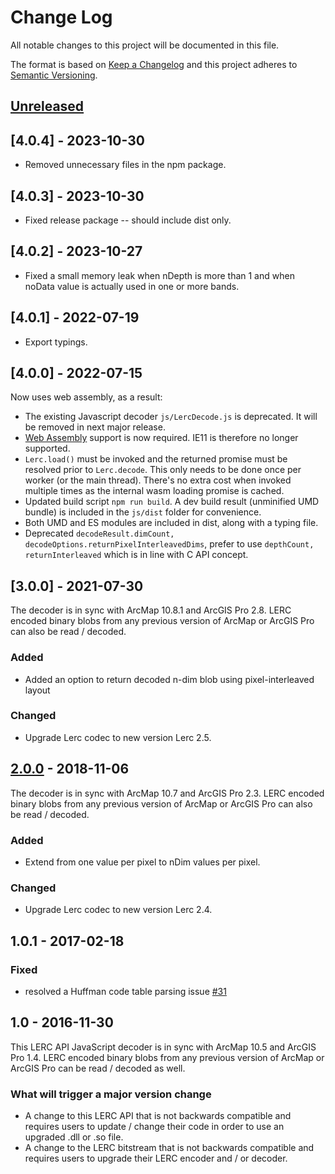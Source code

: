 # Change Log

All notable changes to this project will be documented in this file.

The format is based on [Keep a Changelog](http://keepachangelog.com/)
and this project adheres to [Semantic Versioning](http://semver.org/).

## [Unreleased][HEAD]

## [4.0.4] - 2023-10-30
* Removed unnecessary files in the npm package.

## [4.0.3] - 2023-10-30
* Fixed release package -- should include dist only.

## [4.0.2] - 2023-10-27
* Fixed a small memory leak when nDepth is more than 1 and when noData value is actually used in one or more bands.

## [4.0.1] - 2022-07-19
* Export typings.

## [4.0.0] - 2022-07-15

Now uses web assembly, as a result:
* The existing Javascript decoder ```js/LercDecode.js``` is deprecated. It will be removed in next major release.
* [Web Assembly](https://caniuse.com/wasm) support is now required. IE11 is therefore no longer supported.
* ```Lerc.load()``` must be invoked and the returned promise must be resolved prior to ```Lerc.decode```. This only needs to be done once per worker (or the main thread). There's no extra cost when invoked multiple times as the internal wasm loading promise is cached.
* Updated build script ```npm run build```. A dev build result (unminified UMD bundle) is included in the ```js/dist``` folder for convenience.
* Both UMD and ES modules are included in dist, along with a typing file.
* Deprecated ```decodeResult.dimCount, decodeOptions.returnPixelInterleavedDims```, prefer to use ```depthCount, returnInterleaved```
which is in line with C API concept.

## [3.0.0] - 2021-07-30

The decoder is in sync with ArcMap 10.8.1 and ArcGIS Pro 2.8. LERC encoded binary blobs from any previous version of ArcMap or ArcGIS Pro can also be read / decoded.

### Added
* Added an option to return decoded n-dim blob using pixel-interleaved layout

### Changed
* Upgrade Lerc codec to new version Lerc 2.5.

## [2.0.0] - 2018-11-06

The decoder is in sync with ArcMap 10.7 and ArcGIS Pro 2.3. LERC encoded binary blobs from any previous version of ArcMap or ArcGIS Pro can also be read / decoded.

### Added
* Extend from one value per pixel to nDim values per pixel.

### Changed
* Upgrade Lerc codec to new version Lerc 2.4.

## 1.0.1 - 2017-02-18

### Fixed

* resolved a Huffman code table parsing issue [#31](https://github.com/Esri/lerc/pull/31)

## 1.0 - 2016-11-30

This LERC API JavaScript decoder is in sync with ArcMap 10.5 and ArcGIS Pro 1.4. LERC encoded binary blobs from any previous version of ArcMap or ArcGIS Pro can be read / decoded as well.

### What will trigger a major version change

- A change to this LERC API that is not backwards compatible and requires users to update / change their code in order to use an upgraded .dll or .so file.
- A change to the LERC bitstream that is not backwards compatible and requires users to upgrade their LERC encoder and / or decoder.

[2.0.0]: https://github.com/Esri/lerc/compare/v1.0.1...v2.0 "v2.0"
[HEAD]: https://github.com/Esri/lerc/compare/v2.0...HEAD "Unreleased Changes"
